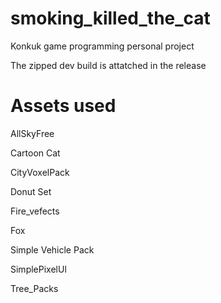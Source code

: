 # smoking_killed_the_cat

Konkuk game programming personal project

The zipped dev build is attatched in the release

# Assets used

AllSkyFree

Cartoon Cat

CityVoxelPack

Donut Set

Fire_vefects

Fox

Simple Vehicle Pack

SimplePixelUl

Tree_Packs
